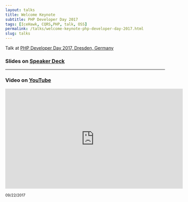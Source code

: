 ```yaml
---
layout: talks
title: Welcome Keynote
subtitle: PHP Developer Day 2017
tags: [IceHawk, CQRS,PHP, talk, OSS]
permalink: /talks/welcome-keynote-php-developer-day-2017.html
slug: talks
---
```


Talk at [PHP Developer Day 2017, Dresden, Germany](https://2017.phpdd.org) 
  
### Slides on [Speaker Deck](https://speakerdeck.com/hollodotme)

<script async class="speakerdeck-embed" data-id="b387eaa11c144c5bbb794c2dcd7157c6" data-ratio="1.77777777777778" src="//speakerdeck.com/assets/embed.js"></script>

---

### Video on [YouTube](https://www.youtube.com/channel/UC9RvlzszDfeZ_ILq0JSNHZQ/)

<iframe width="560" height="315" src="https://www.youtube-nocookie.com/embed/23OSdPJECTM" frameborder="0" gesture="media" allow="encrypted-media" allowfullscreen></iframe>

<small>09/22/2017</small>
